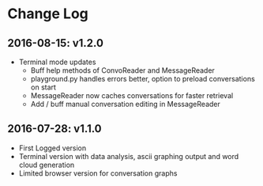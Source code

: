 # Change Log

## 2016-08-15: v1.2.0
* Terminal mode updates
  * Buff help methods of ConvoReader and MessageReader
  * playground.py handles errors better, option to preload conversations on start
  * MessageReader now caches conversations for faster retrieval
  * Add / buff manual conversation editing in MessageReader


## 2016-07-28: v1.1.0
* First Logged version
* Terminal version with data analysis, ascii graphing output and word cloud generation
* Limited browser version for conversation graphs